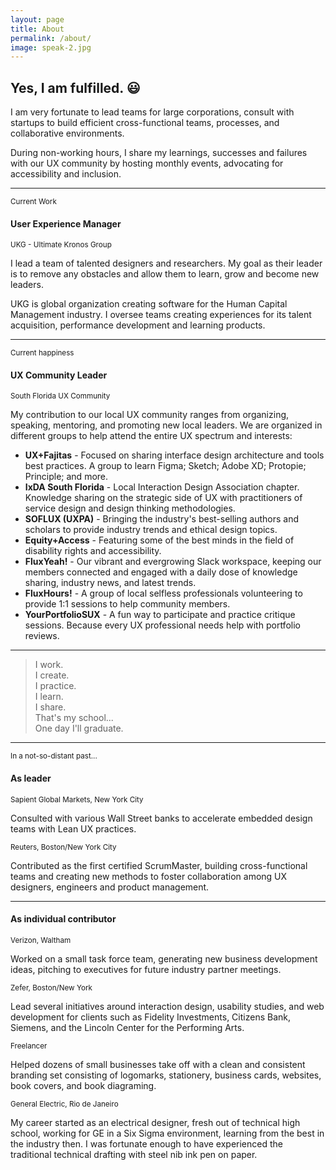 ```yaml
---
layout: page
title: About
permalink: /about/
image: speak-2.jpg
---
```


## Yes, I am fulfilled. 😃 

I am very fortunate to lead teams for large corporations, consult with startups to build efficient cross-functional teams, processes, and collaborative environments. 

During non-working hours, I share my learnings, successes and failures with our UX community by hosting monthly events, advocating for accessibility and inclusion.

***

<small class="break">Current Work</small> 

#### User Experience Manager
<small>UKG - Ultimate Kronos Group</small>

I lead a team of talented designers and researchers. My goal as their leader is to remove any obstacles and allow them to learn, grow and become new leaders.

UKG is global organization creating software for the Human Capital Management industry. I oversee teams creating experiences for its talent acquisition, performance development and learning products.

***

<small class="break">Current happiness</small> 

#### UX Community Leader
<small>South Florida UX Community</small>

My contribution to our local UX community ranges from organizing, speaking, mentoring, and promoting new local leaders. We are organized in different groups to help attend the entire UX spectrum and interests:

- **UX+Fajitas** - Focused on sharing interface design architecture and tools best practices. A group to learn Figma; Sketch; Adobe XD; Protopie; Principle; and more.
- **IxDA South Florida** - Local Interaction Design Association chapter. Knowledge sharing on the strategic side of UX with practitioners of service design and design thinking methodologies.   
- **SOFLUX (UXPA)** - Bringing the industry's best-selling authors and scholars to provide industry trends and ethical design topics. 
- **Equity+Access** - Featuring some of the best minds in the field of disability rights and accessibility.
- **FluxYeah!** - Our vibrant and evergrowing Slack workspace, keeping our members connected and engaged with a daily dose of knowledge sharing, industry news, and latest trends.
- **FluxHours!** - A group of local selfless professionals volunteering to provide 1:1 sessions to help community members.
- **YourPortfolioSUX** - A fun way to participate and practice critique sessions. Because every UX professional needs help with portfolio reviews.

***

<blockquote>
I work.<br/>
I create.<br/>
I practice.<br/>
I learn.<br/>
I share.<br/> 
That's my school...<br/>
One day I'll graduate.
</blockquote>

***

<small class="break">In a not-so-distant past...</small> 

#### As leader

<small>Sapient Global Markets, New York City</small>

Consulted with various Wall Street banks to accelerate embedded design teams with Lean UX practices.

<small>Reuters, Boston/New York City</small>

Contributed as the first certified ScrumMaster, building cross-functional teams and creating new methods to foster collaboration among UX designers, engineers and product management.

***

#### As individual contributor

<small>Verizon, Waltham</small>

Worked on a small task force team, generating new business development ideas, pitching to executives for future industry partner meetings. 

<small>Zefer, Boston/New York</small>

Lead several initiatives around interaction design,  usability studies, and web development for clients such as Fidelity Investments, Citizens Bank, Siemens, and the Lincoln Center for the Performing Arts.  

<small>Freelancer</small>

Helped dozens of small businesses take off with a clean and consistent branding set consisting of logomarks,  stationery, business cards, websites, book covers, and book diagraming. 

<small>General Electric, Rio de Janeiro</small>

My career started as an electrical designer, fresh out of technical high school, working for GE in a Six Sigma environment, learning from the best in the industry then. I was fortunate enough to have experienced the traditional technical drafting with steel nib ink pen on paper.
